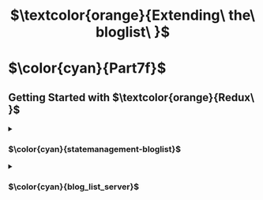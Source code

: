 
<h1 align="center"> $\textcolor{orange}{Extending\ the\ bloglist\ }$
</h1>

# $\color{cyan}{Part7f}$

## Getting Started with $\textcolor{orange}{Redux\ }$

<details>
<summary>

### $\color{cyan}{statemanagement-bloglist}$

 </summary>

- Front end part for statemanagement

</details>

<details>
<summary>

### $\color{cyan}{blog_list_server}$

 </summary>

- Backend part of the server that links to MongoDb

</details>
